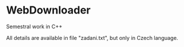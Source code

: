 # WebDownloader
Semestral work in C++

All details are available in file "zadani.txt", but only in Czech language.
